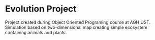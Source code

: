 # Evolution Project

Project created during Object Oriented Programing course at AGH UST.
Simulation based on two-dimensional map creating simple ecosystem 
containing animals and plants. 